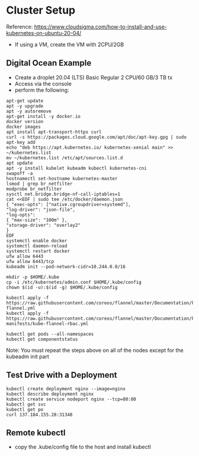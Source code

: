 # Cluster Setup
Reference: https://www.cloudsigma.com/how-to-install-and-use-kubernetes-on-ubuntu-20-04/
- If using a VM, create the VM with 2CPU/2GB

## Digital Ocean Example
- Create a droplet 20.04 (LTS) Basic Regular 2 CPU/60 GB/3 TB tx
- Access via the console
- perform the following:

```
apt-get update
apt -y upgrade
apt -y autoremove
apt-get install -y docker.io
docker version
docker images
apt install apt-transport-https curl
curl -s https://packages.cloud.google.com/apt/doc/apt-key.gpg | sudo apt-key add
echo "deb https://apt.kubernetes.io/ kubernetes-xenial main" >> ~/kubernetes.list
mv ~/kubernetes.list /etc/apt/sources.list.d
apt update
apt -y install kubelet kubeadm kubectl kubernetes-cni
swapoff -a
hostnamectl set-hostname kubernetes-master
lsmod | grep br_netfilter
modprobe br_netfilter
sysctl net.bridge.bridge-nf-call-iptables=1
cat <<EOF | sudo tee /etc/docker/daemon.json
{ "exec-opts": ["native.cgroupdriver=systemd"],
"log-driver": "json-file",
"log-opts":
{ "max-size": "100m" },
"storage-driver": "overlay2"
}
EOF
systemctl enable docker
systemctl daemon-reload
systemctl restart docker
ufw allow 6443
ufw allow 6443/tcp
kubeadm init --pod-network-cidr=10.244.0.0/16

mkdir -p $HOME/.kube
cp -i /etc/kubernetes/admin.conf $HOME/.kube/config
chown $(id -u):$(id -g) $HOME/.kube/config

kubectl apply -f https://raw.githubusercontent.com/coreos/flannel/master/Documentation/kube-flannel.yml
kubectl apply -f https://raw.githubusercontent.com/coreos/flannel/master/Documentation/k8s-manifests/kube-flannel-rbac.yml

kubectl get pods --all-namespaces
kubectl get componentstatus
```
Note: You must repeat the steps above on all of the nodes except for the kubeadm init part

## Test Drive with a Deployment
```
kubectl create deployment nginx --image=nginx
kubectl describe deployment nginx
kubectl create service nodeport nginx --tcp=80:80
kubectl get svc
kubectl get po
curl 137.184.155.28:31348
```
## Remote kubectl
- copy the .kube/config file to the host and install kubectl


